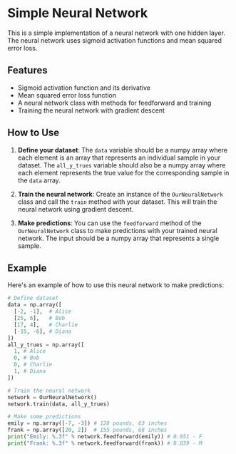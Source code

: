 # Simple Neural Network

This is a simple implementation of a neural network with one hidden layer. The neural network uses sigmoid activation functions and mean squared error loss.

## Features

- Sigmoid activation function and its derivative
- Mean squared error loss function
- A neural network class with methods for feedforward and training
- Training the neural network with gradient descent

## How to Use

1. **Define your dataset**: The `data` variable should be a numpy array where each element is an array that represents an individual sample in your dataset. The `all_y_trues` variable should also be a numpy array where each element represents the true value for the corresponding sample in the `data` array.

2. **Train the neural network**: Create an instance of the `OurNeuralNetwork` class and call the `train` method with your dataset. This will train the neural network using gradient descent.

3. **Make predictions**: You can use the `feedforward` method of the `OurNeuralNetwork` class to make predictions with your trained neural network. The input should be a numpy array that represents a single sample.

## Example

Here's an example of how to use this neural network to make predictions:

```python
# Define dataset
data = np.array([
  [-2, -1],  # Alice
  [25, 6],   # Bob
  [17, 4],   # Charlie
  [-15, -6], # Diana
])
all_y_trues = np.array([
  1, # Alice
  0, # Bob
  0, # Charlie
  1, # Diana
])

# Train the neural network
network = OurNeuralNetwork()
network.train(data, all_y_trues)

# Make some predictions
emily = np.array([-7, -3]) # 128 pounds, 63 inches
frank = np.array([20, 2])  # 155 pounds, 68 inches
print("Emily: %.3f" % network.feedforward(emily)) # 0.951 - F
print("Frank: %.3f" % network.feedforward(frank)) # 0.039 - M
